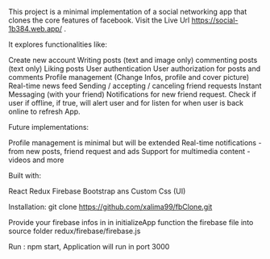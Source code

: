 This project is a minimal implementation of a social networking app that clones the core features of facebook.  Visit the Live Url https://social-1b384.web.app/ .

It explores functionalities like:

Create new account
Writing posts (text and image only)
commenting posts (text only)
Liking posts
User authentication
User authorization for posts and comments
Profile management (Change Infos, profile and cover picture)
Real-time news feed
Sending / accepting / canceling friend requests
Instant Messaging (with your friend)
Notifications for new friend request.
Check if user if offline, if true, will alert user and for listen for when user is back online to refresh App.

Future implementations:


Profile management is minimal but will be extended
Real-time notifications - from new posts, friend request and ads
Support for multimedia content - videos and more


Built with:

React
Redux
Firebase
Bootstrap ans Custom Css (UI)


Installation:
git clone https://github.com/xalima99/fbClone.git

Provide your firebase infos in in initializeApp function the firebase file into source folder redux/firebase/firebase.js

Run : npm start, Application will run in port 3000
